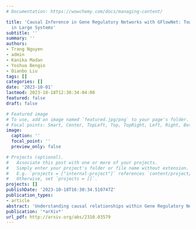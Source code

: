 ```yaml
---
# Documentation: https://wowchemy.com/docs/managing-content/

title: 'Causal Inference in Gene Regulatory Networks with GFlowNet: Towards Scalability
  in Large Systems'
subtitle: ''
summary: ''
authors:
- Trang Nguyen
- admin
- Kanika Madan
- Yoshua Bengio
- Dianbo Liu
tags: []
categories: []
date: '2023-10-01'
lastmod: 2023-10-18T12:30:34-04:00
featured: false
draft: false

# Featured image
# To use, add an image named `featured.jpg/png` to your page's folder.
# Focal points: Smart, Center, TopLeft, Top, TopRight, Left, Right, BottomLeft, Bottom, BottomRight.
image:
  caption: ''
  focal_point: ''
  preview_only: false

# Projects (optional).
#   Associate this post with one or more of your projects.
#   Simply enter your project's folder or file name without extension.
#   E.g. `projects = ["internal-project"]` references `content/project/deep-learning/index.md`.
#   Otherwise, set `projects = []`.
projects: []
publishDate: '2023-10-18T16:30:34.510747Z'
publication_types:
- article
abstract: 'Understanding causal relationships within Gene Regulatory Networks (GRNs) is essential for unraveling the gene interactions in cellular processes. However, causal discovery in GRNs is a challenging problem for multiple reasons including the existence of cyclic feedback loops and uncertainty that yields diverse possible causal structures. Previous works in this area either ignore cyclic dynamics (assume acyclic structure) or struggle with scalability. We introduce Swift-DynGFN as a novel framework that enhances causal structure learning in GRNs while addressing scalability concerns. Specifically, Swift-DynGFN exploits gene-wise independence to boost parallelization and to lower computational cost. Experiments on real single-cell RNA velocity and synthetic GRN datasets showcase the advancement in learning causal structure in GRNs and scalability in larger systems.'
publication: '*arXiv*'
url_pdf: http://arxiv.org/abs/2310.03579
---
```

